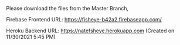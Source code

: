 
Please download the files from the Master Branch,

Firebase Frontend URL: https://fisheye-b42a2.firebaseapp.com/

Heroku Backend URL: https://natefsheye.herokuapp.com (Created on 11/30/2021 5:45 PM)
